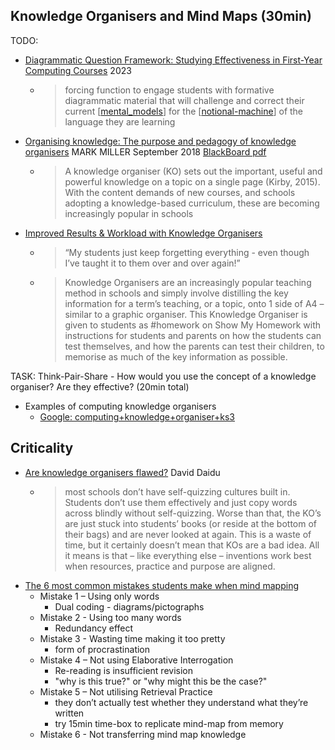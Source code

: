 Knowledge Organisers and Mind Maps (30min)
----------------------------------

TODO:
* [Diagrammatic Question Framework: Studying Effectiveness in First-Year Computing Courses](https://dl.acm.org/doi/10.1145/3545947.3573278) 2023
    * > forcing function to engage students with formative diagrammatic material that will challenge and correct their current [[mental_models]] for the [[notional-machine]] of the language they are learning

* [Organising knowledge: The purpose and pedagogy of knowledge organisers](https://impact.chartered.college/article/organising-knowledge-purpose-pedagogy-knowledge-organisers/) MARK MILLER September 2018 [BlackBoard pdf](https://learn.canterbury.ac.uk/bbcswebdav/pid-2681383-dt-content-rid-4010508_1/xid-4010508_1)
    * > A knowledge organiser (KO) sets out the important, useful and powerful knowledge on a topic on a single page (Kirby, 2015). With the content demands of new courses, and schools adopting a knowledge-based curriculum, these are becoming increasingly popular in schools
* [Improved Results & Workload with Knowledge Organisers](https://blog.teamsatchel.com/case-study-improving-results-and-reducing-workloads-with-knowledge-organisers-and-quizzes)
    * > “My students just keep forgetting everything - even though I’ve taught it to them over and over again!”
    * > Knowledge Organisers are an increasingly popular teaching method in schools and simply involve distilling the key information for a term’s teaching, or a topic, onto 1 side of A4 – similar to a graphic organiser.
      > This Knowledge Organiser is given to students as #homework on Show My Homework with instructions for students and parents on how the students can test themselves, and how the parents can test their children, to memorise as much of the key information as possible.


TASK: Think-Pair-Share - How would you use the concept of a knowledge organiser? Are they effective? (20min total)
* Examples of computing knowledge organisers
    * [Google: computing+knowledge+organiser+ks3](https://www.google.com/search?q=computing+knowlege+organiser+ks3)


Criticality
-----------

* [Are knowledge organisers flawed?](https://learningspy.co.uk/psychology/are-knowledge-organisers-flawed/) David Daidu
    * > most schools don’t have self-quizzing cultures built in. Students don’t use them effectively and just copy words across blindly without self-quizzing.
      > Worse than that, the KO’s are just stuck into students’ books (or reside at the bottom of their bags) and are never looked at again. 
      > This is a waste of time, but it certainly doesn’t mean that KOs are a bad idea. All it means is that – like everything else – inventions work best when resources, practice and purpose are aligned.
* [The 6 most common mistakes students make when mind mapping](https://blog.innerdrive.co.uk/6-common-mind-mapping-mistakes)
    * Mistake 1 – Using only words
        * Dual coding - diagrams/pictographs
    * Mistake 2 - Using too many words
        * Redundancy effect
    * Mistake 3 - Wasting time making it too pretty
        * form of procrastination
    * Mistake 4 – Not using Elaborative Interrogation
        * Re-reading is insufficient revision
        * "why is this true?" or "why might this be the case?"
    * Mistake 5 – Not utilising Retrieval Practice
        * they don’t actually test whether they understand what they’re written
        * try 15min time-box to replicate mind-map from memory
    * Mistake 6 - Not transferring mind map knowledge


[//begin]: # "Autogenerated link references for markdown compatibility"
[mental_models]: mental_models.md "mental_models"
[notional-machine]: notional-machine.md "Notional Machine"
[//end]: # "Autogenerated link references"
